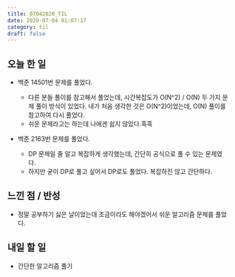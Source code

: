 ```yaml
---
title: 07042020_TIL
date: 2020-07-04 01:07:17
category: til
draft: false
---
```


## 오늘 한 일

* 백준 14501번 문제를 풀었다.
  * 다른 분들 풀이를 참고해서 풀었는데, 시간복잡도가 O(N^2) / O(N) 두 가지 문제 풀이 방식이 있었다. 내가 처음 생각한 것은 O(N^2)이었는데, O(N) 풀이를 참고하여 다시 풀었다.
  * 쉬운 문제라고는 하는데 나에겐 쉽지 않았다.흑흑

* 백준 2163번 문제를 풀었다.
  * DP 문제일 줄 알고 복잡하게 생각했는데, 간단히 공식으로 풀 수 있는 문제였다.
  * 하지만 굳이 DP로 풀고 싶어서 DP로도 풀었다. 복잡하진 않고 간단하다.

## 느낀 점 / 반성

* 정말 공부하기 싫은 날이었는데 조금이라도 해야겠어서 쉬운 알고리즘 문제를 풀었다.

## 내일 할 일

* 간단한 알고리즘 풀기
